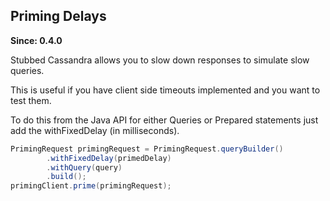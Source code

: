 ## Priming Delays

**Since: 0.4.0**

Stubbed Cassandra allows you to slow down responses to simulate slow queries.

This is useful if you have client side timeouts implemented and you want to test them.

To do this from the Java API for either Queries or Prepared statements just add the withFixedDelay (in milliseconds).

```java
PrimingRequest primingRequest = PrimingRequest.queryBuilder()
        .withFixedDelay(primedDelay)
        .withQuery(query)
        .build();
primingClient.prime(primingRequest);
```